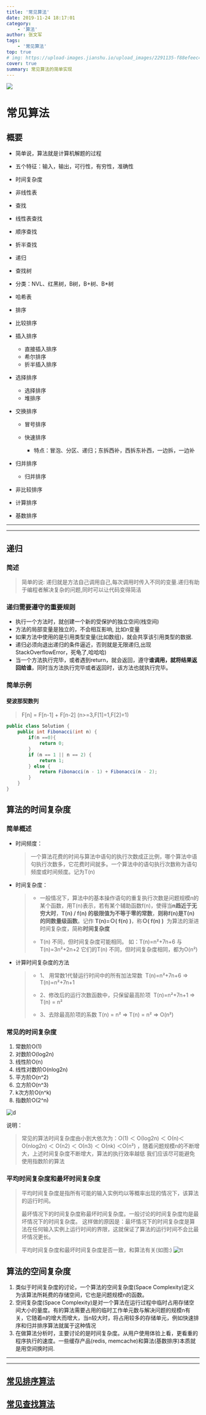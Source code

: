 ```yaml
---
title: '常见算法'
date: 2019-11-24 18:17:01
category: 
    - '算法'
author: 张文军
tags: 
    - '常见算法'
top: true
# img: https://upload-images.jianshu.io/upload_images/2291135-f88efeec448e959e?imageMogr2/auto-orient/strip|imageView2/2/w/463/format/webp
cover: true
summary: 常见算法的简单实现
---
```


![](/images/favicon.png)
# 常见算法




## 概要

- 简单说，算法就是计算机解题的过程
- 五个特征：输入，输出，可行性，有穷性，准确性

- 时间复杂度


- 非线性表

- 查找

- 线性表查找

- 顺序查找
- 折半查找

- 递归 

- 查找树

- 分类：NVL、红黑树，B树，B+树、B*树

- 哈希表

- 排序

- 比较排序

- 插入排序

	- 直接插入排序
	- 希尔排序
	- 折半插入排序

- 选择排序

	- 选择排序
	- 堆排序

- 交换排序

	- 冒号排序
	- 快速排序

		- 特点：冒泡、分区、递归；东拆西补，西拆东补西，一边拆，一边补

- 归并排序

  - 归并排序
- 非比较排序

- 计算排序
- 基数排序
  
---
---
## 递归

### 简述

> 简单的说: 递归就是方法自己调用自己,每次调用时传入不同的变量.递归有助于编程者解决复杂的问题,同时可以让代码变得简洁

### 递归需要遵守的重要规则

- 执行一个方法时，就创建一个新的受保护的独立空间(栈空间)
- 方法的局部变量是独立的，不会相互影响, 比如n变量
- 如果方法中使用的是引用类型变量(比如数组)，就会共享该引用类型的数据.
- 递归必须向退出递归的条件逼近，否则就是无限递归,出现StackOverflowError，死龟了,哈哈哈)
- 当一个方法执行完毕，或者遇到return，就会返回，遵守**谁调用，就将结果返回给谁**，同时当方法执行完毕或者返回时，该方法也就执行完毕。
  
### 简单示例

#### 斐波那契数列
> F[n] = F[n-1] + F[n-2]   (n>=3,F[1]=1,F[2]=1)

```java
public class Solution {
    public int Fibonacci(int n) {
        if(n ==0){
            return 0;
        }
        if (n == 1 || n == 2) {
            return 1;
        } else {
            return Fibonacci(n - 1) + Fibonacci(n - 2);
        }     
    }
}
```

## 算法的时间复杂度

### 简单概述

- 时间频度：

  >一个算法花费的时间与算法中语句的执行次数成正比例，哪个算法中语句执行次数多，它花费时间就多。一个算法中的语句执行次数称为语句频度或时间频度。记为T(n)

- 时间复杂度：
  > - 一般情况下，算法中的基本操作语句的重复执行次数是问题规模n的某个函数，用T(n)表示，若有某个辅助函数f(n)，使得当**n趋近于无穷大时**，**T(n) / f(n) 的极限值为不等于零的常数**，**则称f(n)是T(n)的同数量级函数**。记作 **T(n)=Ｏ( f(n) )**，称**Ｏ( f(n) )**  为算法的渐进时间复杂度，简称**时间复杂度**
  >
  > - T(n) 不同，但时间复杂度可能相同。 如：T(n)=n²+7n+6 与 T(n)=3n²+2n+2 它们的T(n) 不同，但时间复杂度相同，都为O(n²)
  >

- 计算时间复杂度的方法
  > - 1、 用常数1代替运行时间中的所有加法常数  T(n)=n²+7n+6  => T(n)=n²+7n+1
  >
  > - 2、修改后的运行次数函数中，只保留最高阶项  T(n)=n²+7n+1 => T(n) = n²
  >
  > - 3、去除最高阶项的系数 T(n) = n² => T(n) = n² => O(n²)

### 常见的时间复杂度

1. 常数阶O(1)
2. 对数阶O(log2n)
3. 线性阶O(n)
4. 线性对数阶O(nlog2n)
5. 平方阶O(n^2)
6. 立方阶O(n^3)
7. k次方阶O(n^k)
8. 指数阶O(2^n)

  ![d](/images/图片6.png)

 说明：
 > 常见的算法时间复杂度由小到大依次为：Ο(1) ＜ Ο(log2n) ＜ Ο(n)＜ Ο(nlog2n) ＜ Ο(n2) ＜ Ο(n3) ＜ Ο(nk) ＜Ο(n²) ，随着问题规模n的不断增大，上述时间复杂度不断增大，算法的执行效率越低
 > 我们应该尽可能避免使用指数阶的算法

### 平均时间复杂度和最坏时间复杂度

> 平均时间复杂度是指所有可能的输入实例均以等概率出现的情况下，该算法的运行时间。
>
> 最坏情况下的时间复杂度称最坏时间复杂度。一般讨论的时间复杂度均是最坏情况下的时间复杂度。 这样做的原因是：最坏情况下的时间复杂度是算法在任何输入实例上运行时间的界限，这就保证了算法的运行时间不会比最坏情况更长。
>
>平均时间复杂度和最坏时间复杂度是否一致，和算法有关(如图:)
  ![tt](/images/图片7.png)

## 算法的空间复杂度

   1. 类似于时间复杂度的讨论，一个算法的空间复杂度(Space Complexity)定义为该算法所耗费的存储空间，它也是问题规模n的函数。
   2. 空间复杂度(Space Complexity)是对一个算法在运行过程中临时占用存储空间大小的量度。有的算法需要占用的临时工作单元数与解决问题的规模n有关，它随着n的增大而增大，当n较大时，将占用较多的存储单元，例如快速排序和归并排序算法就属于这种情况
   3. 在做算法分析时，主要讨论的是时间复杂度。从用户使用体验上看，更看重的程序执行的速度。一些缓存产品(redis, memcache)和算法(基数排序)本质就是用空间换时间.

---

---

## [常见排序算法](http://www.njauwen.xyz/object-object-chang-jian-pai-xu-suan-fa/)

## [常见查找算法](http://www.njauwen.xyz/object-object-chang-jian-cha-zhao-suan-fa/)
